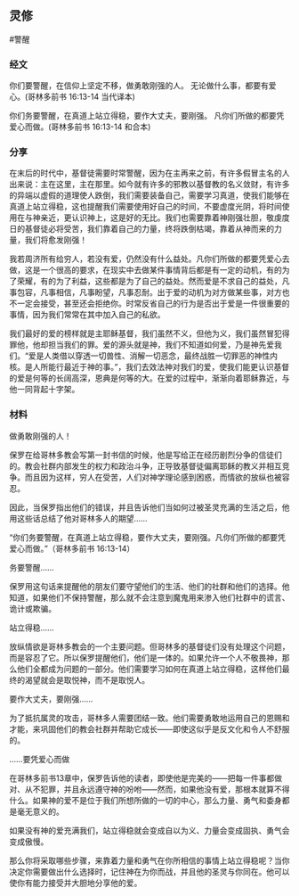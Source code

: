 ## 灵修
#警醒
### 经文

你们要警醒，在信仰上坚定不移，做勇敢刚强的人。 无论做什么事，都要有爱心。(哥林多前书 16:13-14 当代译本)

你们务要警醒，在真道上站立得稳，要作大丈夫，要刚强。 凡你们所做的都要凭爱心而做。(哥林多前书 16:13-14 和合本)

### 分享

在末后的时代中，基督徒需要时常警醒，因为在主再来之前，有许多假冒主名的人出来说：主在这里，主在那里。如今就有许多的邪教以基督教的名义敛财，有许多的异端以虚假的道理使人跌倒，我们需要装备自己，需要学习真道，使我们能够在真道上站立得稳，这也提醒我们需要使用好自己的时间，不要虚度光阴，将时间使用在与神亲近，更认识神上，这是好的无比。我们也需要靠着神刚强壮胆，敬虔度日的基督徒必将受苦，我们靠着自己的力量，终将跌倒枯竭，靠着从神而来的力量，我们将愈发刚强！

我若周济所有给穷人，若没有爱，仍然没有什么益处。凡你们所做的都要凭爱心去做，这是一个很高的要求，在现实中去做某件事情背后都是有一定的动机，有的为了荣耀，有的为了利益，这些都是为了自己的益处。然而爱是不求自己的益处，凡事包容，凡事相信，凡事盼望，凡事忍耐。出于爱的动机为对方做某些事，对方也不一定会接受，甚至还会拒绝你。时常反省自己的行为是否出于爱是一件很重要的事情，因为我们常常在其中加入自己的私欲。

我们最好的爱的榜样就是主耶稣基督，我们虽然不义，但他为义，我们虽然冒犯得罪他，他却担当我们的罪。爱的源头就是神，我们不知道如何爱，乃是神先爱我们。“爱是人类借以穿透一切兽性、消解一切恶念，最终战胜一切罪恶的神性内核。是人所能行最近于神的事。”，我们去效法神对我们的爱，使我们能更认识基督的爱是何等的长阔高深，恩典是何等的大。在爱的过程中，渐渐向着耶稣靠近，与他一同背起十字架。

### 材料

做勇敢刚强的人！

保罗在给哥林多教会写第一封书信的时候，他是写给正在经历剧烈分争的信徒们的。教会社群内部发生的权力和政治斗争，正导致基督徒偏离耶稣的教义并相互竞争。而且因为这样，穷人在受苦，人们对神学理论感到困惑，而情欲的放纵也被容忍。

因此，当保罗指出他们的错误，并且告诉他们当如何过被圣灵充满的生活之后，他用这些话总结了他对哥林多人的期望……

“你们务要警醒，在真道上站立得稳，要作大丈夫，要刚强。凡你们所做的都要凭爱心而做。”（哥林多前书 16:13-14）

务要警醒……

保罗用这句话来提醒他的朋友们要守望他们的生活、他们的社群和他们的选择。他知道，如果他们不保持警醒，那么就不会注意到魔鬼用来渗入他们社群中的谎言、诡计或欺骗。

站立得稳……

放纵情欲是哥林多教会的一个主要问题。但哥林多的基督徒们没有处理这个问题，而是容忍了它。所以保罗提醒他们，他们是一体的。如果允许一个人不敬畏神，那么他们全都成为问题的一部分。他们需要学习如何在真道上站立得稳，这样他们最终的渴望就会是取悦神，而不是取悦人。

要作大丈夫，要刚强……

为了抵抗属灵的攻击，哥林多人需要团结一致。他们需要勇敢地运用自己的恩赐和才能，来巩固他们的教会社群并帮助它成长——即使这似乎是反文化和令人不舒服的。

……要凭爱心而做

在哥林多前书13章中，保罗告诉他的读者，即使他是完美的——把每一件事都做对、从不犯罪，并且永远遵守神的吩咐——然而，如果他没有爱，那根本就算不得什么。如果神的爱不是位于我们所想所做的一切的中心，那么力量、勇气和委身都是毫无意义的。

如果没有神的爱充满我们，站立得稳就会变成自以为义、力量会变成固执、勇气会变成傲慢。

那么你将采取哪些步骤，来靠着力量和勇气在你所相信的事情上站立得稳呢？当你决定你需要做出什么选择时，记住神在为你而战，并且他的圣灵与你同在。他可以使你有能力接受并大胆地分享他的爱。